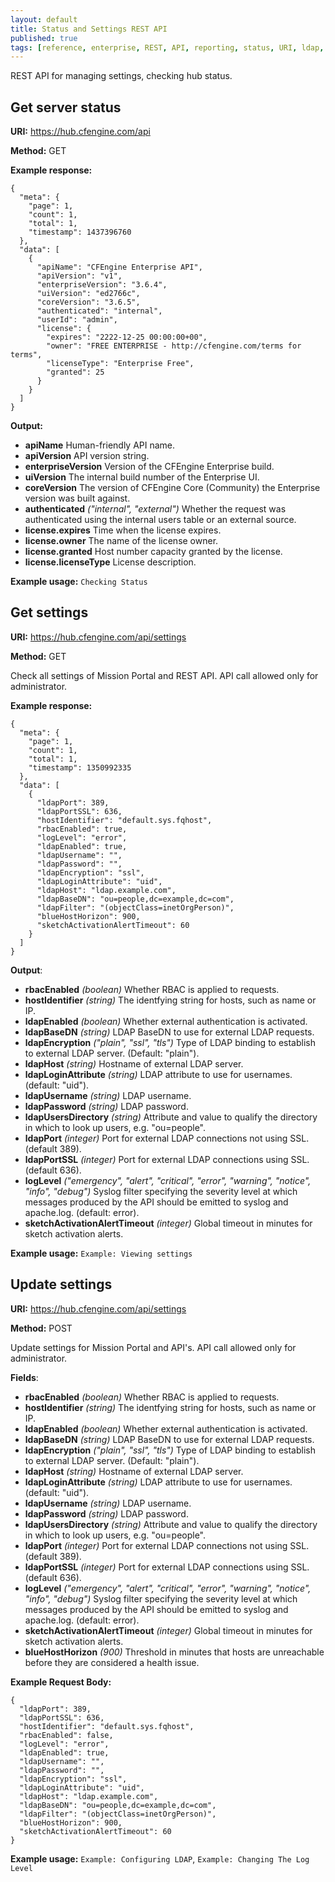 ```yaml
---
layout: default
title: Status and Settings REST API
published: true
tags: [reference, enterprise, REST, API, reporting, status, URI, ldap, settings]
---
```


REST API for managing settings, checking hub status.

## Get server status

**URI:** https://hub.cfengine.com/api

**Method:** GET

**Example response:**

```
{
  "meta": {
    "page": 1,
    "count": 1,
    "total": 1,
    "timestamp": 1437396760
  },
  "data": [
    {
      "apiName": "CFEngine Enterprise API",
      "apiVersion": "v1",
      "enterpriseVersion": "3.6.4",
      "uiVersion": "ed2766c",
      "coreVersion": "3.6.5",
      "authenticated": "internal",
      "userId": "admin",
      "license": {
        "expires": "2222-12-25 00:00:00+00",
        "owner": "FREE ENTERPRISE - http://cfengine.com/terms for terms",
        "licenseType": "Enterprise Free",
        "granted": 25
      }
    }
  ]
}
```

**Output:**

* **apiName**
    Human-friendly API name.
* **apiVersion**
    API version string.
* **enterpriseVersion**
    Version of the CFEngine Enterprise build.
* **uiVersion**
    The internal build number of the Enterprise UI.
* **coreVersion**
    The version of CFEngine Core (Community) the Enterprise version was built against.
* **authenticated** *("internal", "external")*
    Whether the request was authenticated using the internal users table or an external source.
* **license.expires**
    Time when the license expires.
* **license.owner**
    The name of the license owner.
* **license.granted**
    Host number capacity granted by the license.
* **license.licenseType**
    License description.

**Example usage:** `Checking Status`

## Get settings

**URI:** https://hub.cfengine.com/api/settings

**Method:** GET

Check all settings of Mission Portal and REST API.
API call allowed only for administrator.

**Example response:**

```
{
  "meta": {
    "page": 1,
    "count": 1,
    "total": 1,
    "timestamp": 1350992335
  },
  "data": [
    {
      "ldapPort": 389,
      "ldapPortSSL": 636,
      "hostIdentifier": "default.sys.fqhost",
      "rbacEnabled": true,
      "logLevel": "error",
      "ldapEnabled": true,
      "ldapUsername": "",
      "ldapPassword": "",
      "ldapEncryption": "ssl",
      "ldapLoginAttribute": "uid",
      "ldapHost": "ldap.example.com",
      "ldapBaseDN": "ou=people,dc=example,dc=com",
      "ldapFilter": "(objectClass=inetOrgPerson)",
      "blueHostHorizon": 900,
      "sketchActivationAlertTimeout": 60
    }
  ]
}
```

**Output**:

* **rbacEnabled** *(boolean)*
    Whether RBAC is applied to requests.
* **hostIdentifier** *(string)*
    The identfying string for hosts, such as name or IP.
* **ldapEnabled** *(boolean)*
    Whether external authentication is activated.
* **ldapBaseDN** *(string)*
    LDAP BaseDN to use for external LDAP requests.
* **ldapEncryption** *("plain", "ssl", "tls")*
    Type of LDAP binding to establish to external LDAP server. (Default: "plain").
* **ldapHost** *(string)*
    Hostname of external LDAP server.
* **ldapLoginAttribute** *(string)*
    LDAP attribute to use for usernames. (default: "uid").
* **ldapUsername** *(string)*
    LDAP username.
* **ldapPassword** *(string)*
    LDAP password.
* **ldapUsersDirectory** *(string)*
    Attribute and value to qualify the directory in which to look up users, e.g. "ou=people".
* **ldapPort** *(integer)*
    Port for external LDAP connections not using SSL. (default 389).
* **ldapPortSSL** *(integer)*
    Port for external LDAP connections using SSL. (default 636).
* **logLevel** *("emergency", "alert", "critical", "error", "warning", "notice", "info", "debug")*
    Syslog filter specifying the severity level at which messages produced by the API should be emitted to syslog and apache.log. (default: error).
* **sketchActivationAlertTimeout** *(integer)*
    Global timeout in minutes for sketch activation alerts.

**Example usage:** `Example: Viewing settings`

## Update settings

**URI:** https://hub.cfengine.com/api/settings

**Method:** POST

Update settings for Mission Portal and API's. API call allowed only for
administrator.

**Fields**:

* **rbacEnabled** *(boolean)*
    Whether RBAC is applied to requests.
* **hostIdentifier** *(string)*
    The identfying string for hosts, such as name or IP.
* **ldapEnabled** *(boolean)*
    Whether external authentication is activated.
* **ldapBaseDN** *(string)*
    LDAP BaseDN to use for external LDAP requests.
* **ldapEncryption** *("plain", "ssl", "tls")*
    Type of LDAP binding to establish to external LDAP server. (Default: "plain").
* **ldapHost** *(string)*
    Hostname of external LDAP server.
* **ldapLoginAttribute** *(string)*
    LDAP attribute to use for usernames. (default: "uid").
* **ldapUsername** *(string)*
    LDAP username.
* **ldapPassword** *(string)*
    LDAP password.
* **ldapUsersDirectory** *(string)*
    Attribute and value to qualify the directory in which to look up users, e.g. "ou=people".
* **ldapPort** *(integer)*
    Port for external LDAP connections not using SSL. (default 389).
* **ldapPortSSL** *(integer)*
    Port for external LDAP connections using SSL. (default 636).
* **logLevel** *("emergency", "alert", "critical", "error", "warning", "notice", "info", "debug")*
    Syslog filter specifying the severity level at which messages produced by the API should be emitted to syslog and apache.log. (default: error).
* **sketchActivationAlertTimeout** *(integer)*
    Global timeout in minutes for sketch activation alerts.
* **blueHostHorizon** *(900)*
    Threshold in minutes that hosts are unreachable before they are considered a health issue.


**Example Request Body:**

```
{
  "ldapPort": 389,
  "ldapPortSSL": 636,
  "hostIdentifier": "default.sys.fqhost",
  "rbacEnabled": false,
  "logLevel": "error",
  "ldapEnabled": true,
  "ldapUsername": "",
  "ldapPassword": "",
  "ldapEncryption": "ssl",
  "ldapLoginAttribute": "uid",
  "ldapHost": "ldap.example.com",
  "ldapBaseDN": "ou=people,dc=example,dc=com",
  "ldapFilter": "(objectClass=inetOrgPerson)",
  "blueHostHorizon": 900,
  "sketchActivationAlertTimeout": 60
}
```

**Example usage:** `Example: Configuring LDAP`, `Example: Changing The Log Level`
